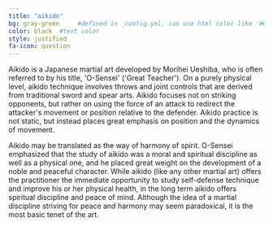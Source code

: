 ```yaml
---
title: "aikido"
bg: gray-green     #defined in _config.yml, can use html color like '#010101'
color: black  #text color
style: justified
fa-icon: question
---
```


Aikido is a Japanese martial art developed by Morihei Ueshiba, who is often referred to by his title, 'O-Sensei' ('Great Teacher'). On a purely physical level, aikido technique involves throws and joint controls that are derived from traditional sword and spear arts. Aikido focuses not on striking opponents, but rather on using the force of an attack to redirect the attacker's movement or position relative to the defender. Aikido practice is not static, but instead places great emphasis on position and the dynamics of movement.

Aikido may be translated as the way of harmony of spirit. O-Sensei emphasized that the study of aikido was a moral and spiritual discipline as well as a physical one, and he placed great weight on the development of a noble and peaceful character. While aikido (like any other martial art) offers the practitioner the immediate opportunity to study self-defense technique and improve his or her physical health, in the long term aikido offers spiritual discipline and peace of mind. Although the idea of a martial discipline striving for peace and harmony may seem paradoxical, it is the most basic tenet of the art.
